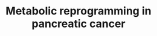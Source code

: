 ---
annotations:
- id: PW:0000483
  parent: classic metabolic pathway
  type: Pathway Ontology
  value: altered lipid metabolic pathway
- id: PW:0000626
  parent: disease pathway
  type: Pathway Ontology
  value: pancreatic cancer pathway
- id: PW:0001119
  parent: classic metabolic pathway
  type: Pathway Ontology
  value: altered citric acid cycle pathway
- id: DOID:1793
  parent: disease of cellular proliferation
  type: Disease Ontology
  value: pancreatic cancer
authors:
- Maria van de Meent
- MaintBot
- Mkutmon
communities:
- PancCanNet
description: This pathway model displays the interactions between KRAS and TP53 mutations
  and pancreatic cancer cells. As a consequence of these mutations, the cell undergoes
  reprogramming of glucose, lipid and amino acid metabolism, thereby affecting the
  pentose phosphate pathway (PPP), hexosamine biosynthetic pathway (HBP) and the tricarboxylic
  acid (TCA) cycle. The pathway curation is largely based on Figure 2 of the review
  article by Wang et al. in 2021 (https://doi.org/10.1038/s41392-021-00659-4).
last-edited: 2022-12-10
organisms:
- Homo sapiens
redirect_from:
- /index.php/Pathway:WP5220
- /instance/WP5220
- /instance/WP5220_r122761
revision: r122761
schema-jsonld:
- '@context': https://schema.org/
  '@id': https://wikipathways.github.io/pathways/WP5220.html
  '@type': Dataset
  creator:
    '@type': Organization
    name: WikiPathways
  description: This pathway model displays the interactions between KRAS and TP53
    mutations and pancreatic cancer cells. As a consequence of these mutations, the
    cell undergoes reprogramming of glucose, lipid and amino acid metabolism, thereby
    affecting the pentose phosphate pathway (PPP), hexosamine biosynthetic pathway
    (HBP) and the tricarboxylic acid (TCA) cycle. The pathway curation is largely
    based on Figure 2 of the review article by Wang et al. in 2021 (https://doi.org/10.1038/s41392-021-00659-4).
  keywords:
  - ACLY
  - AcGlcN1P
  - AcGlcN6P
  - Aspartic acid
  - BCAA
  - BCAT2
  - BCKA
  - BCKDHA
  - CARM1
  - CS
  - D-Fructose 1,6-bisphosphate
  - D-Fructose 6-phosphate
  - D-Ribose 5-phosphate
  - D-Ribulose 5-phosphate
  - D-Xylulose 5-phosphate
  - D-glucosamine 6-phosphate
  - DLAT
  - DLD
  - FASN
  - GFPT1
  - GLS2
  - GLUD1
  - GNPNAT1
  - GOT1
  - GOT2
  - GPI
  - GPT
  - HK1
  - HK2
  - HMG-CoA
  - HMGCR
  - HMGCS2
  - KRAS
  - LDHA
  - LDL
  - LDLR
  - MDH1
  - ME1
  - NADP+
  - NADPH
  - NEAA
  - Oxaloacetic acid
  - Oxoglutaric acid
  - PDHA1
  - PDHB
  - PDHX
  - PFKL
  - PGM3
  - PKM
  - RPE
  - RPIA
  - S-acetyl-CoA
  - SLC16A1
  - SLC16A4
  - SLC1A5
  - SLC2A1
  - SLC43A1
  - SLC7A5
  - SOAT1
  - UAP1
  - UDP-GlcNAc
  - alpha-D-Glucose 6-phosphate
  - cholesterol
  - cholesterol esters
  - citrate
  - fatty acids
  - glucose
  - glutamate
  - glutamine
  - lactate
  - malates
  - p53
  - pyruvate
  - succinyl-CoA
  license: CC0
  name: Metabolic reprogramming in pancreatic cancer
seo: CreativeWork
title: Metabolic reprogramming in pancreatic cancer
wpid: WP5220
---